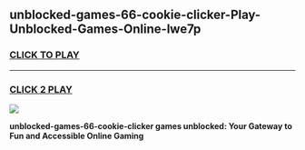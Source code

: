 
## unblocked-games-66-cookie-clicker-Play-Unblocked-Games-Online-lwe7p
<h3>
<a href="https://premium76.site?title=unblocked-games-66-cookie-clicker&ref=25A">CLICK TO PLAY</a></h3>
<hr>

<h3>
<a href="https://premium76.site?title=unblocked-games-66-cookie-clicker&ref=25A">CLICK 2 PLAY</a>
  
</h3>

<a href="https://premium76.site?title=unblocked-games-66-cookie-clicker&ref=25A"><img src="https://clearcache.store/games.png"></a>


**unblocked-games-66-cookie-clicker games unblocked: Your Gateway to Fun and Accessible Online Gaming**
